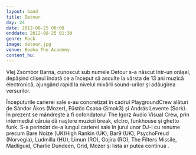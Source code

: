 ```yaml
---
layout: band
title: Detour
day: 24
date: 2012-08-25 00:00
enddate: 2012-08-25 01:30
genre: Rock
image: detour.jpg
venue: Booha The Academy
content_hu: 
---
```


Vlej Zsombor Barna, cunoscut sub numele Detour s-a născut într-un orășel, depășind clișeul îndată ce a început să asculte la vârsta de 13 ani muzică electronică, ajungând rapid la nivelul mixării sound-urilor și adăugirea versurilor. 

Începuturile carierei sale s-au concretizat în cadrul PlaygroundCrew alături de Sándor Ákos (Mozer), Füstös Csaba (Smok3) și András Levente (Sork). În prezent se mândrește a fi cofondatorul The Igorz Audio Visual Crew, prin intermediul căruia dă naștere muzicii break, elctro, funkhouse și ghetto funk. S-a perindat de-a lungul carierei sale în jurul unor DJ-i cu renume precum Bare Noize (UK)High Rankin (UK), Bar9 (UK), PsychoFreud (Norvegia), Ludmilla (HU), Limun (RO), Gojira (RO), The Filters Missile, Madliguid, Charlie Dundeen, Grid, Mozer și lista ar putea continua .